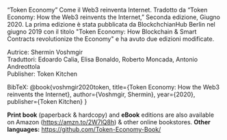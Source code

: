 “Token Economy” Come il Web3 reinventa Internet. Tradotto da “Token Economy: How the Web3 reinvents the Internet,” Seconda edizione, Giugno 2020. La prima edizione è stata pubblicata da BlockchchianHub Berlin nel giugno 2019 con il titolo "Token Economy: How Blockchain & Smart Contracts revolutionize the Economy" e ha avuto due edizioni modificate.

Autrice: Shermin Voshmgir <br>
Traduttori: Edoardo Calia, Elisa Bonaldo, Roberto Moncada, Antonio Andreottola<br>
Publisher: Token Kitchen  <br>

BibTeX: @book{voshmgir2020token, title={Token Economy: How the Web3 reinvents the Internet}, author={Voshmgir, Shermin}, year={2020}, publisher={Token Kitchen} }

**Print book** (paperback & hardcopy) and **eBook** editions are also available on Amazon (https://amzn.to/2W7lQ8h) & other online bookstores.
**Other languages:** https://github.com/Token-Economy-Book/